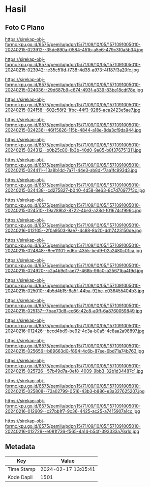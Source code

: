 # Hasil

## Foto C Plano

https://sirekap-obj-formc.kpu.go.id/6575/pemilu/pdpr/15/71/09/10/05/1571091005010-20240215-023912--35de890a-0584-451b-a5e6-479c3f0a5b34.jpg

https://sirekap-obj-formc.kpu.go.id/6575/pemilu/pdpr/15/71/09/10/05/1571091005010-20240215-023942--e35c51fd-f738-4d38-a973-4f187f3a20fc.jpg

https://sirekap-obj-formc.kpu.go.id/6575/pemilu/pdpr/15/71/09/10/05/1571091005010-20240215-024036--29d687b9-c674-493f-a339-83be18cdf78e.jpg

https://sirekap-obj-formc.kpu.go.id/6575/pemilu/pdpr/15/71/09/10/05/1571091005010-20240215-024158--602c58f2-1fbc-44f3-9285-aca2423e5ae7.jpg

https://sirekap-obj-formc.kpu.go.id/6575/pemilu/pdpr/15/71/09/10/05/1571091005010-20240215-024236--46f15626-115b-4844-a18e-8da3cf9da944.jpg

https://sirekap-obj-formc.kpu.go.id/6575/pemilu/pdpr/15/71/09/10/05/1571091005010-20240215-024312--b0b25c80-1b3b-40d0-9e85-b8f376751311.jpg

https://sirekap-obj-formc.kpu.go.id/6575/pemilu/pdpr/15/71/09/10/05/1571091005010-20240215-024411--13a8b1dd-7a71-44e3-ab8d-f7aa1fc993d3.jpg

https://sirekap-obj-formc.kpu.go.id/6575/pemilu/pdpr/15/71/09/10/05/1571091005010-20240215-024438--cd275827-b040-4d58-8e63-8c7d70977f3c.jpg

https://sirekap-obj-formc.kpu.go.id/6575/pemilu/pdpr/15/71/09/10/05/1571091005010-20240215-024510--19a289b2-8722-4be3-a28d-f01674cf996c.jpg

https://sirekap-obj-formc.kpu.go.id/6575/pemilu/pdpr/15/71/09/10/05/1571091005010-20240216-012105--2f0a9503-9ae7-4c88-8b20-dd17423150de.jpg

https://sirekap-obj-formc.kpu.go.id/6575/pemilu/pdpr/15/71/09/10/05/1571091005010-20240215-024848--8ee11101-ed6c-4355-bed9-02a2480c01ca.jpg

https://sirekap-obj-formc.kpu.go.id/6575/pemilu/pdpr/15/71/09/10/05/1571091005010-20240215-024920--c2a4b9d1-ae77-468b-96c0-a25671ba4f9d.jpg

https://sirekap-obj-formc.kpu.go.id/6575/pemilu/pdpr/15/71/09/10/05/1571091005010-20240215-025010--4b5d4b15-6a5f-44ba-92bc-c036455404b3.jpg

https://sirekap-obj-formc.kpu.go.id/6575/pemilu/pdpr/15/71/09/10/05/1571091005010-20240215-025137--7bae73d8-cc66-42c8-a0ff-6a8760059849.jpg

https://sirekap-obj-formc.kpu.go.id/6575/pemilu/pdpr/15/71/09/10/05/1571091005010-20240216-012426--bccd4bd9-be92-4c3a-b0a5-4c8aa2a98897.jpg

https://sirekap-obj-formc.kpu.go.id/6575/pemilu/pdpr/15/71/09/10/05/1571091005010-20240215-025656--b89663d0-f894-4c6b-87ee-6bd71a74b763.jpg

https://sirekap-obj-formc.kpu.go.id/6575/pemilu/pdpr/15/71/09/10/05/1571091005010-20240215-025726--57b49d7a-0ef8-4009-9bb3-32b1d34487c1.jpg

https://sirekap-obj-formc.kpu.go.id/6575/pemilu/pdpr/15/71/09/10/05/1571091005010-20240215-025808--73a02799-0516-43b3-b886-e3a327625207.jpg

https://sirekap-obj-formc.kpu.go.id/6575/pemilu/pdpr/15/71/09/10/05/1571091005010-20240216-012609--c27bb1f7-9c36-4425-ac25-a7415907a1cc.jpg

https://sirekap-obj-formc.kpu.go.id/6575/pemilu/pdpr/15/71/09/10/05/1571091005010-20240216-012729--e081f736-f565-4a14-b54f-393333a76a1d.jpg


## Metadata

| Key        | Value               |
| ---------- | ------------------- |
| Time Stamp | 2024-02-17 13:05:41 |
| Kode Dapil | 1501                |



